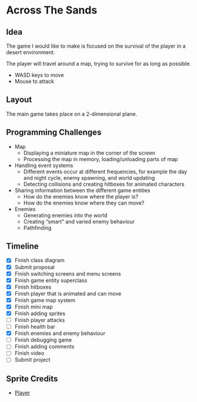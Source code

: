 # Across The Sands

## Idea

The game I would like to make is  focused on the survival of the player in a desert environment.

The player will travel around a map, trying to survive for as long as possible.

- WASD keys to move
- Mouse to attack

## Layout

The main game takes place on a 2-dimensional plane.

## Programming Challenges

- Map
  - Displaying a miniature map in the corner of the screen
  - Processing the map in memory, loading/unloading parts of map
- Handling event systems
  - Different events occur at different frequencies, for example the day and night cycle, enemy spawning, and world updating
  - Detecting collisions and creating hitboxes for animated characters
- Sharing information between the different game entities
  - How do the enemies know where the player is?
  - How do the enemies know where they can move?
- Enemies
  - Generating enemies into the world
  - Creating “smart” and varied enemy behaviour
  - Pathfinding

## Timeline

- [x] Finish class diagram
- [x] Submit proposal
- [x] Finish switching screens and menu screens
- [x] Finish game entity superclass
- [x] Finish hitboxes
- [x] Finish player that is animated and can move
- [x] Finish game map system
- [x] Finish mini map
- [x] Finish adding sprites
- [ ] Finish player attacks
- [ ] Finish health bar
- [x] Finish enemies and enemy behaviour
- [ ] Finish debugging game
- [ ] Finish adding comments
- [ ] Finish video
- [ ] Submit project

## Sprite Credits

- [Player](https://craftpix.net/freebies/free-desert-enemy-sprite-sheets-pixel-art/)